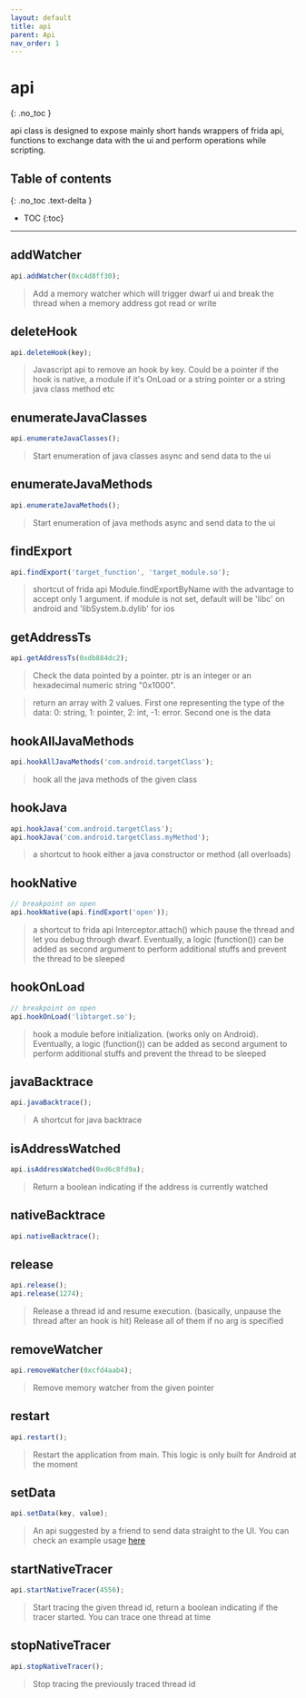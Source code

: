 ```yaml
---
layout: default
title: api
parent: Api
nav_order: 1
---
```


# api
{: .no_toc }


api class is designed to expose mainly short hands wrappers of frida api, 
functions to exchange data with the ui and perform operations while scripting.

## Table of contents
{: .no_toc .text-delta }

* TOC
{:toc}

---

## addWatcher
```javascript
api.addWatcher(0xc4d8ff30);
```

> Add a memory watcher which will trigger dwarf ui and break the thread when a memory address got read or write

## deleteHook
```javascript
api.deleteHook(key);
```

> Javascript api to remove an hook by key. Could be a pointer if the hook is native, a module if it's OnLoad or a string pointer or a string java class method etc

## enumerateJavaClasses
```javascript
api.enumerateJavaClasses();
```

> Start enumeration of java classes async and send data to the ui

## enumerateJavaMethods
```javascript
api.enumerateJavaMethods();
```

> Start enumeration of java methods async and send data to the ui

## findExport
```javascript
api.findExport('target_function', 'target_module.so');
```

> shortcut of frida api Module.findExportByName with the advantage to accept only 1 argument. if module is not set, default will be 'libc' on android and 'libSystem.b.dylib' for ios

## getAddressTs
```javascript
api.getAddressTs(0xdb884dc2);
```

> Check the data pointed by a pointer. ptr is an integer or an hexadecimal numeric string "0x1000".

> return an array with 2 values. 
First one representing the type of the data:
0: string,
1: pointer,
2: int,
-1: error.
Second one is the data

## hookAllJavaMethods
```javascript
api.hookAllJavaMethods('com.android.targetClass');
```

> hook all the java methods of the given class

## hookJava
```javascript
api.hookJava('com.android.targetClass');
api.hookJava('com.android.targetClass.myMethod');
```

> a shortcut to hook either a java constructor or method (all overloads)

## hookNative
```javascript
// breakpoint on open
api.hookNative(api.findExport('open'));
```

> a shortcut to frida api Interceptor.attach() which pause the thread and let you debug through dwarf. Eventually, a logic (function()) can be added as second argument to perform additional stuffs and prevent the thread to be sleeped

## hookOnLoad
```javascript
// breakpoint on open
api.hookOnLoad('libtarget.so');
```

> hook a module before initialization. (works only on Android). Eventually, a logic (function()) can be added as second argument to perform additional stuffs and prevent the thread to be sleeped

## javaBacktrace
```javascript
api.javaBacktrace();
```

> A shortcut for java backtrace

## isAddressWatched
```javascript
api.isAddressWatched(0xd6c8fd9a);
```

> Return a boolean indicating if the address is currently watched

## nativeBacktrace
```javascript
api.nativeBacktrace();
```

## release
```javascript
api.release();
api.release(1274);
```

> Release a thread id and resume execution. (basically, unpause the thread after an hook is hit) Release all of them if no arg is specified

## removeWatcher
```javascript
api.removeWatcher(0xcfd4aab4);
```

> Remove memory watcher from the given pointer

## restart
```javascript
api.restart();
```

> Restart the application from main. This logic is only built for Android at the moment

## setData
```javascript
api.setData(key, value);
```

> An api suggested by a friend to send data straight to the UI. You can check an example usage [here](https://github.com/iGio90/Dwarf/wiki/Using-the-data-panel) 

## startNativeTracer
```javascript
api.startNativeTracer(4556);
```

> Start tracing the given thread id, return a boolean indicating if the tracer started. You can trace one thread at time

## stopNativeTracer
```javascript
api.stopNativeTracer();
```

> Stop tracing the previously traced thread id